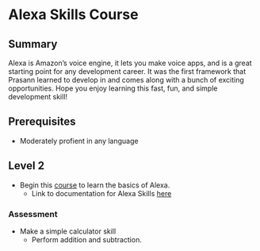 # Alexa Skills Course
## Summary
Alexa is Amazon’s voice engine, it lets you make voice apps, and is a great starting point for any development career. It was the first framework that Prasann learned to develop in and comes along with a bunch of exciting opportunities. Hope you enjoy learning this fast, fun, and simple development skill!

## Prerequisites
* Moderately profient in any language

## Level 2
* Begin this [course](https://www.codecademy.com/learn/learn-alexa) to learn the basics of Alexa.
  * Link to documentation for Alexa Skills [here](https://developer.amazon.com/docs/ask-overviews/build-skills-with-the-alexa-skills-kit.html)
### Assessment
* Make a simple calculator skill
  * Perform addition and subtraction.
